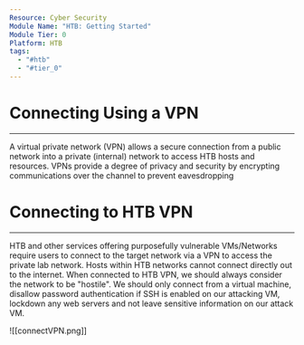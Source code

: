 ```yaml
---
Resource: Cyber Security
Module Name: "HTB: Getting Started"
Module Tier: 0
Platform: HTB
tags:
  - "#htb"
  - "#tier_0"
---
```

# Connecting Using a VPN
---
A virtual private network (VPN) allows a secure connection from a public network into a private (internal) network to access HTB hosts and resources. VPNs provide a degree of privacy and security by encrypting communications over the channel to prevent eavesdropping

# Connecting to HTB VPN
---
HTB and other services offering purposefully vulnerable VMs/Networks require users to connect to the target network via a VPN to access the private lab network. Hosts within HTB networks cannot connect directly out to the internet. When connected to HTB VPN, we should always consider the network to be "hostile". We should only connect from a virtual machine, disallow password authentication if SSH is enabled on our attacking VM, lockdown any web servers and not leave sensitive information on our attack VM.

![[connectVPN.png]]
